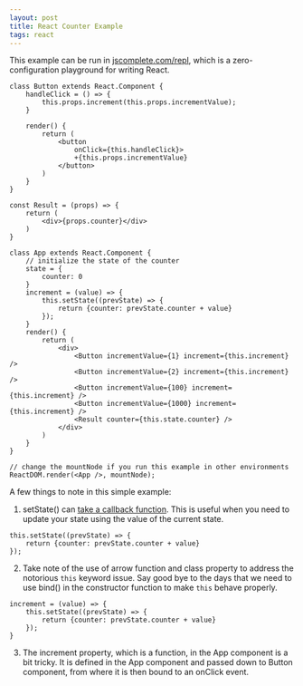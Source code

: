 ```yaml
---
layout: post
title: React Counter Example
tags: react
---
```


This example can be run in [jscomplete.com/repl](https://jscomplete.com/repl), which is a zero-configuration playground for writing React.

```
class Button extends React.Component {
    handleClick = () => {
        this.props.increment(this.props.incrementValue);
    }

	render() {
        return (
            <button 
                onClick={this.handleClick}>
                +{this.props.incrementValue}
            </button>    
        )
    }
}

const Result = (props) => {
    return (
        <div>{props.counter}</div>
    )
}

class App extends React.Component {
	// initialize the state of the counter
	state = {
    	counter: 0
    }
    increment = (value) => {
        this.setState((prevState) => {
            return {counter: prevState.counter + value}
        });
    }
    render() {
        return (
            <div>
                <Button incrementValue={1} increment={this.increment} />
                <Button incrementValue={2} increment={this.increment} />
                <Button incrementValue={100} increment={this.increment} />
                <Button incrementValue={1000} increment={this.increment} />        
                <Result counter={this.state.counter} />
            </div>
        )
    }
}

// change the mountNode if you run this example in other environments
ReactDOM.render(<App />, mountNode);
```
A few things to note in this simple example:

1. setState() can [take a callback function](https://facebook.github.io/react/docs/react-component.html). This is useful when you need to update your state using the value of the current state.
```
this.setState((prevState) => {
    return {counter: prevState.counter + value}
});
```
2. Take note of the use of arrow function and class property to address the notorious `this` keyword issue. Say good bye to the days that we need to use bind() in the constructor function to make `this` behave properly.
```
increment = (value) => {
    this.setState((prevState) => {
        return {counter: prevState.counter + value}
    });
}
```
3. The increment property, which is a function, in the App component is a bit tricky. It is defined in the App component and passed down to Button component, from where it is then bound to an onClick event.